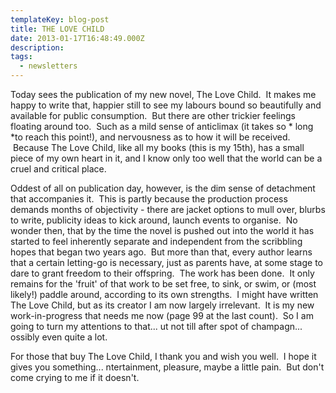 ```yaml
---
templateKey: blog-post
title: THE LOVE CHILD
date: 2013-01-17T16:48:49.000Z
description:
tags:
  - newsletters
---
```


Today sees the publication of my new novel, The Love Child.  It makes me happy to write that, happier still to see my labours bound so beautifully and available for public consumption.  But there are other trickier feelings floating around too.  Such as a mild sense of anticlimax (it takes so * long *to reach this point!), and nervousness as to how it will be received.  Because The Love Child, like all my books (this is my 15th), has a small piece of my own heart in it, and I know only too well that the world can be a cruel and critical place.

Oddest of all on publication day, however, is the dim sense of detachment that accompanies it.  This is partly because the production process demands months of objectivity - there are jacket options to mull over, blurbs to write, publicity ideas to kick around, launch events to organise.  No wonder then, that by the time the novel is pushed out into the world it has started to feel inherently separate and independent from the scribbling hopes that began two years ago.  But more than that, every author learns that a certain letting-go is necessary, just as parents have, at some stage to dare to grant freedom to their offspring.  The work has been done.  It only remains for the 'fruit' of that work to be set free, to sink, or swim, or (most likely!) paddle around, according to its own strengths.  I might have written The Love Child, but as its creator I am now largely irrelevant.  It is my new work-in-progress that needs me now (page 99 at the last count).  So I am going to turn my attentions to that... ut not till after spot of champagn... ossibly even quite a lot.

For those that buy The Love Child, I thank you and wish you well.  I hope it gives you something... ntertainment, pleasure, maybe a little pain.  But don't come crying to me if it doesn't.
